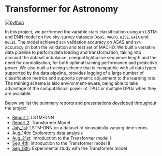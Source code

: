 # Transformer for Astronomy
<p>
    <a href="https://www.python.org/">
    <img src="https://img.shields.io/badge/python-v3-brightgreen.svg" alt="python"></a> &nbsp;
</p>

In this project, we performed the variable stars classification using an LSTM and DNN model on five sky-survey datasets (`ASAS`, `MACHO`, `WISE`, `GAIA` and `OGLE`). The model achieved `95%` validation accuracy on ASAS and `88%` accuracy on both the validation and test set of MACHO. We built a versatile data pipeline to perform data loading and transformation, taking into account the dataset imbalance, unequal lightcurve sequence length and the need for normalization, for both optimal training performance and predictive power. We also built a training scheme that is compatible with all data types supported by the data pipeline, provides logging of a large number of classification metrics and supports dynamic adjustment to the learning rate. The training scheme is also environment-aware, being able to take advantage of the computational power of TPUs or multiple GPUs when they are available. 

Below we list the summary reports and presentations developed throughout the project 
- [Report 1](__reference__/report_1.pdf): LSTM-DNN
- [Report 2](__reference__/report_2.pdf): Transformer Model
- [July_1st](__reference__/July_1st.pdf): LSTM-DNN on a dataset of sinusoidally varying time series
- [Aug_14th](__reference__/Aug_14th.pdf): Exploratory data analysis
- [Aug_21st](__reference__/Aug_21st.pdf): Introduction to the Transformer model I
- [Sep_4th](__reference__/Sep_4th.pdf): Introduction to the Transformer model II
- [Sep_18th](__reference__/Sep_18th.pdf): Experimental study with the Transformer model
